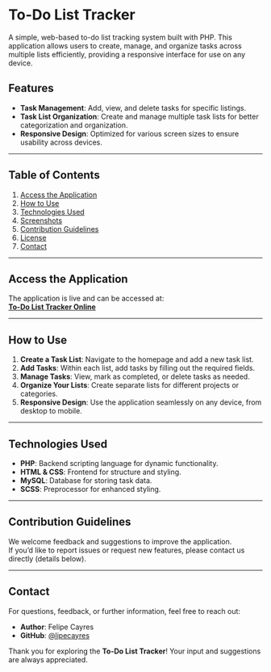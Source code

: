 # To-Do List Tracker

A simple, web-based to-do list tracking system built with PHP. This application allows users to create, manage, and organize tasks across multiple lists efficiently, providing a responsive interface for use on any device.

## Features

- **Task Management**: Add, view, and delete tasks for specific listings.
- **Task List Organization**: Create and manage multiple task lists for better categorization and organization.
- **Responsive Design**: Optimized for various screen sizes to ensure usability across devices.

---

## Table of Contents

1. [Access the Application](#access-the-application)
2. [How to Use](#how-to-use)
3. [Technologies Used](#technologies-used)
4. [Screenshots](#screenshots)
5. [Contribution Guidelines](#contribution-guidelines)
6. [License](#license)
7. [Contact](#contact)

---

## Access the Application

The application is live and can be accessed at:  
[**To-Do List Tracker Online**](http://www.activities-tracker.wuaze.com)

---

## How to Use

1. **Create a Task List**: Navigate to the homepage and add a new task list.
2. **Add Tasks**: Within each list, add tasks by filling out the required fields.
3. **Manage Tasks**: View, mark as completed, or delete tasks as needed.
4. **Organize Your Lists**: Create separate lists for different projects or categories.
5. **Responsive Design**: Use the application seamlessly on any device, from desktop to mobile.

---

## Technologies Used

- **PHP**: Backend scripting language for dynamic functionality.
- **HTML & CSS**: Frontend for structure and styling.
- **MySQL**: Database for storing task data.
- **SCSS**: Preprocessor for enhanced styling.

---


## Contribution Guidelines

We welcome feedback and suggestions to improve the application.  
If you’d like to report issues or request new features, please contact us directly (details below).

---


## Contact

For questions, feedback, or further information, feel free to reach out:

- **Author**: Felipe Cayres
- **GitHub**: [@lipecayres](https://github.com/lipecayres)

Thank you for exploring the **To-Do List Tracker**! Your input and suggestions are always appreciated.
